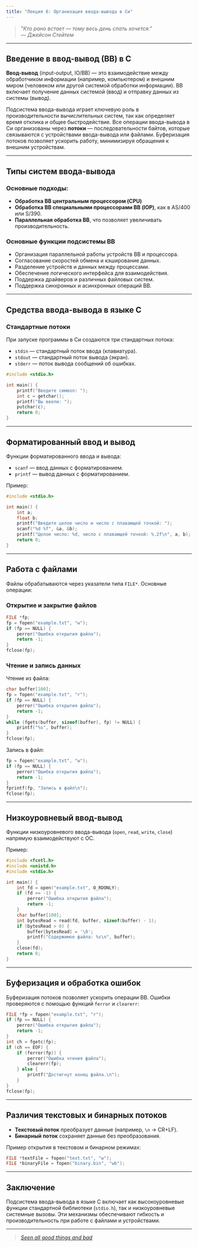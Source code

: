 ```yaml
---
title: "Лекция 6: Организация ввода-вывода в Си"
---
```


> "_Кто рано встает — тому весь день спать хочется." <br/> 
> &mdash; Джейсон Стейтем_

***

## Введение в ввод-вывод (ВВ) в C

**Ввод-вывод** (input-output, IO/ВВ) — это взаимодействие между обработчиком информации (например, компьютером) и внешним миром (человеком или другой системой обработки информации). ВВ включает получение данных системой (ввод) и отправку данных из системы (вывод).

Подсистема ввода-вывода играет ключевую роль в производительности вычислительных систем, так как определяет время отклика и общее быстродействие. Все операции ввода-вывода в Си организованы через **потоки** — последовательности байтов, которые связываются с устройствами ввода-вывода или файлами. Буферизация потоков позволяет ускорить работу, минимизируя обращения к внешним устройствам.

***

## Типы систем ввода-вывода

### Основные подходы:
- **Обработка ВВ центральным процессором (CPU)**
- **Обработка ВВ специальными процессорами ВВ (IOP)**, как в AS/400 или S/390.
- **Параллельная обработка ВВ**, что позволяет увеличивать производительность.

### Основные функции подсистемы ВВ
- Организация параллельной работы устройств ВВ и процессора.
- Согласование скоростей обмена и кэширование данных.
- Разделение устройств и данных между процессами.
- Обеспечение логического интерфейса для взаимодействия.
- Поддержка драйверов и различных файловых систем.
- Поддержка синхронных и асинхронных операций ВВ.

***

## Средства ввода-вывода в языке C

### Стандартные потоки

При запуске программы в Си создаются три стандартных потока:

- `stdin` — стандартный поток ввода (клавиатура).
- `stdout` — стандартный поток вывода (экран).
- `stderr` — поток вывода сообщений об ошибках.

```c
#include <stdio.h>

int main() {
    printf("Введите символ: ");
    int c = getchar();
    printf("Вы ввели: ");
    putchar(c);
    return 0;
}
```

***

## Форматированный ввод и вывод

Функции форматированного ввода и вывода:

- `scanf` — ввод данных с форматированием.
- `printf` — вывод данных с форматированием.

Пример:

```c
#include <stdio.h>

int main() {
    int a;
    float b;
    printf("Введите целое число и число с плавающей точкой: ");
    scanf("%d %f", &a, &b);
    printf("Целое число: %d, число с плавающей точкой: %.2f\n", a, b);
    return 0;
}
```

***

## Работа с файлами

Файлы обрабатываются через указатели типа `FILE*`. Основные операции:

### Открытие и закрытие файлов
```c
FILE *fp;
fp = fopen("example.txt", "w");
if (fp == NULL) {
    perror("Ошибка открытия файла");
    return -1;
}
fclose(fp);
```

### Чтение и запись данных

Чтение из файла:
```c
char buffer[100];
fp = fopen("example.txt", "r");
if (fp == NULL) {
    perror("Ошибка открытия файла");
    return -1;
}
while (fgets(buffer, sizeof(buffer), fp) != NULL) {
    printf("%s", buffer);
}
fclose(fp);
```

Запись в файл:
```c
fp = fopen("example.txt", "w");
if (fp == NULL) {
    perror("Ошибка открытия файла");
    return -1;
}
fprintf(fp, "Запись в файл\n");
fclose(fp);
```

***

## Низкоуровневый ввод-вывод

Функции низкоуровневого ввода-вывода (`open`, `read`, `write`, `close`) напрямую взаимодействуют с ОС.

Пример:
```c
#include <fcntl.h>
#include <unistd.h>
#include <stdio.h>

int main() {
    int fd = open("example.txt", O_RDONLY);
    if (fd == -1) {
        perror("Ошибка открытия файла");
        return -1;
    }
    char buffer[100];
    int bytesRead = read(fd, buffer, sizeof(buffer) - 1);
    if (bytesRead > 0) {
        buffer[bytesRead] = '\0';
        printf("Содержимое файла: %s\n", buffer);
    }
    close(fd);
    return 0;
}
```

***

## Буферизация и обработка ошибок

Буферизация потоков позволяет ускорить операции ВВ. Ошибки проверяются с помощью функций `ferror` и `clearerr`:

```c
FILE *fp = fopen("example.txt", "r");
if (fp == NULL) {
    perror("Ошибка открытия файла");
    return -1;
}
int ch = fgetc(fp);
if (ch == EOF) {
    if (ferror(fp)) {
        perror("Ошибка чтения файла");
        clearerr(fp);
    } else {
        printf("Достигнут конец файла.\n");
    }
}
fclose(fp);
```

***

## Различия текстовых и бинарных потоков

- **Текстовый поток** преобразует данные (например, `\n` -> CR+LF).
- **Бинарный поток** сохраняет данные без преобразования.

Пример открытия в текстовом и бинарном режимах:
```c
FILE *textFile = fopen("text.txt", "w");
FILE *binaryFile = fopen("binary.bin", "wb");
```

***

## Заключение

Подсистема ввода-вывода в языке C включает как высокоуровневые функции стандартной библиотеки (`stdio.h`), так и низкоуровневые системные вызовы. Эти механизмы обеспечивают гибкость и производительность при работе с файлами и устройствами.

***

> [_Seen all good things and bad_](https://www.youtube.com/watch?v=IOax8WSeEGM\&pp=ygUTaG93IGNhbiB5b3UgYmUgc3VyZQ%3D%3D)
